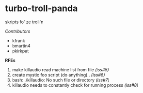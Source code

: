 turbo-troll-panda
=================

skripts fo' ze troll'n


*Contributors*
* kfrank  
* bmartin4  
* pkirkpat  

**RFEs**  
1. make killaudio read machine list from file *(iss#5)*   
2. create mystic foo script (do anything).. *(iss#6)*   
3. bash: ./killaudio: No such file or directory *(iss#7)*  
4. killaudio needs to constantly check for running process *(iss#8)*    
